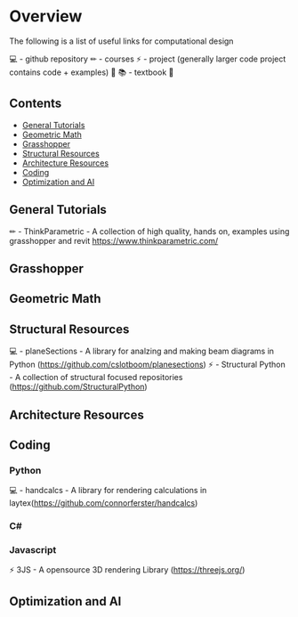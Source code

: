 # Overview
The following is a list of useful links for computational design 

💻 - github repository
✏ - courses
⚡ - project (generally larger code project contains code + examples)
🚀
📚 - textbook
🎉

## Contents

* [General Tutorials](https://github.com/Vancity-Computational-Design/resources#general-tutorials)
* [Geometric Math](https://github.com/Vancity-Computational-Design/resources#geometric-math)
* [Grasshopper](https://github.com/Vancity-Computational-Design/resources#grasshopper)
* [Structural Resources](https://github.com/Vancity-Computational-Design/resources#structural-resources)
* [Architecture Resources](https://github.com/Vancity-Computational-Design/resources#architecture-resources)
* [Coding](https://github.com/Vancity-Computational-Design/resources#coding)
* [Optimization and AI](https://github.com/Vancity-Computational-Design/resources#optimization-and-ai)


## General Tutorials
✏ - ThinkParametric - A collection of high quality, hands on, examples using grasshopper and revit https://www.thinkparametric.com/

## Grasshopper


## Geometric Math



## Structural Resources
💻 - planeSections - A library for analzing and making beam diagrams in Python (https://github.com/cslotboom/planesections)
⚡ - Structural Python - A collection of structural focused repositories (https://github.com/StructuralPython)

## Architecture Resources


## Coding

### Python
💻 - handcalcs - A library for rendering calculations in laytex(https://github.com/connorferster/handcalcs)

### C#

### Javascript
⚡ 3JS - A opensource 3D rendering Library (https://threejs.org/)

## Optimization and AI
